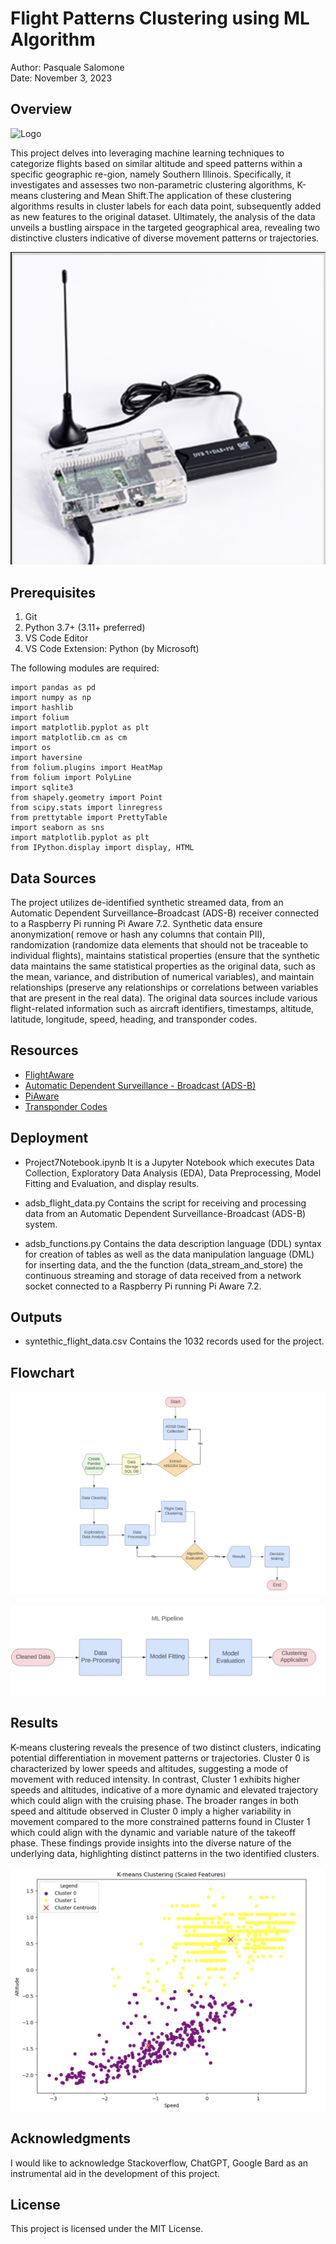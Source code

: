 # Flight Patterns Clustering using ML Algorithm

Author: Pasquale Salomone
<br>
Date: November 3, 2023

## Overview

![Logo](mylogo.jpeg)

<p>This project delves into leveraging machine learning techniques to categorize flights based on similar altitude and speed patterns within a specific geographic re-gion, namely Southern Illinois. Specifically, it investigates and assesses two non-parametric clustering algorithms, K-means clustering and Mean Shift.The application of these clustering algorithms results in cluster labels for each data point, subsequently added as new features to the original dataset. Ultimately, the analysis of the data unveils a bustling airspace in the targeted geographical area, revealing two distinctive clusters indicative of diverse movement patterns or trajectories.</p>


![PI](pi_receiver.jpg)



## Prerequisites

1. Git
1. Python 3.7+ (3.11+ preferred)
1. VS Code Editor
1. VS Code Extension: Python (by Microsoft)

The following modules are required: 


```
import pandas as pd
import numpy as np
import hashlib
import folium
import matplotlib.pyplot as plt
import matplotlib.cm as cm
import os
import haversine
from folium.plugins import HeatMap
from folium import PolyLine
import sqlite3
from shapely.geometry import Point
from scipy.stats import linregress
from prettytable import PrettyTable
import seaborn as sns
import matplotlib.pyplot as plt
from IPython.display import display, HTML
```


## Data Sources

The project utilizes de-identified synthetic streamed data, from an Automatic Dependent Surveillance–Broadcast (ADS-B) receiver connected to a Raspberry Pi running Pi Aware 7.2. Synthetic data ensure anonymization( remove or hash any columns that contain PII), randomization (randomize data elements that should not be traceable to individual flights), maintains statistical properties (ensure that the synthetic data maintains the same statistical properties as the original data, such as the mean, variance, and distribution of numerical variables), and maintain relationships (preserve any relationships or correlations between variables that are present in the real data). The original data sources include various flight-related information such as aircraft identifiers, timestamps, altitude, latitude, longitude, speed, heading, and transponder codes.

## Resources

- [FlightAware](https://www.flightaware.com/)
- [Automatic Dependent Surveillance - Broadcast (ADS-B)](https://www.faa.gov/about/office_org/headquarters_offices/avs/offices/afx/afs/afs400/afs410/ads-b)
- [PiAware](https://blog.flightaware.com/piaware-7-release#:~:text=PiAware%207%20has%20several%20new,(SD%20Card%20Image%20only).)
- [Transponder Codes](https://code7700.com/transponder.htm)


## Deployment

+ Project7Notebook.ipynb It is a Jupyter Notebook which executes Data Collection, Exploratory Data Analysis (EDA), Data Preprocessing, Model Fitting and Evaluation, and display results.
  
+ adsb_flight_data.py Contains the script for receiving and processing data from an Automatic 
  Dependent Surveillance-Broadcast (ADS-B) system.
  
+ adsb_functions.py Contains the data description language (DDL) syntax for creation of tables as well as the data manipulation language (DML) for inserting data, and the the function (data_stream_and_store) the continuous streaming and storage of data received from a network socket connected to a Raspberry Pi running Pi Aware 7.2. 


## Outputs

+ syntethic_flight_data.csv Contains the 1032 records used for the project.
## Flowchart

![Flowchart](flow.jpg)

![MLPipeline](MLPipeline.jpg)

## Results

<p>K-means clustering reveals the presence of two distinct clusters, indicating potential differentiation in movement patterns or trajectories. Cluster 0 is characterized by lower speeds and altitudes, suggesting a mode of movement with reduced intensity. In contrast, Cluster 1 exhibits higher speeds and
altitudes, indicative of a more dynamic and elevated trajectory which could align with the cruising phase. The broader ranges in both speed and altitude
observed in Cluster 0 imply a higher variability in movement compared to the more constrained patterns found in Cluster 1 which could align with the
dynamic and variable nature of the takeoff phase. These findings provide insights into the diverse nature of the underlying data, highlighting distinct
patterns in the two identified clusters. </p>

![Kmeans](k_means_clustering.jpg)

## Acknowledgments

I would like to acknowledge Stackoverflow, ChatGPT, Google Bard as an instrumental aid in the development of this project.

## License

This project is licensed under the MIT License.


